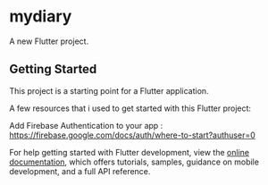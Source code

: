 # mydiary

A new Flutter project.

## Getting Started

This project is a starting point for a Flutter application.

A few resources that i used to get started with this Flutter project:

Add Firebase Authentication to your app :
https://firebase.google.com/docs/auth/where-to-start?authuser=0



For help getting started with Flutter development, view the
[online documentation](https://docs.flutter.dev/), which offers tutorials,
samples, guidance on mobile development, and a full API reference.

